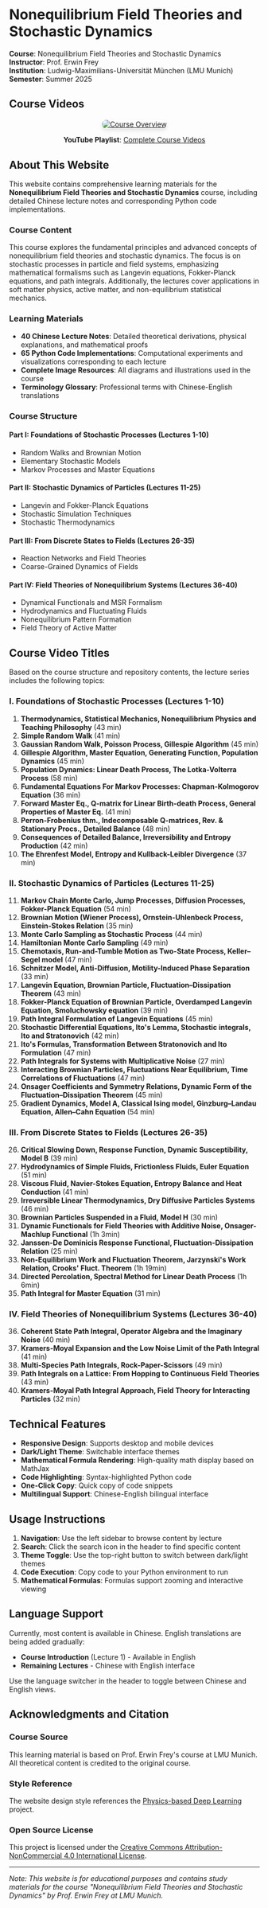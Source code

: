 # Nonequilibrium Field Theories and Stochastic Dynamics

**Course**: Nonequilibrium Field Theories and Stochastic Dynamics  
**Instructor**: Prof. Erwin Frey  
**Institution**: Ludwig-Maximilians-Universität München (LMU Munich)  
**Semester**: Summer 2025

## Course Videos

<div style="text-align: center; margin: 20px 0;">
  <a href="https://www.youtube.com/watch?v=MZUqBwZMN_o&ab_channel=PhysicsOfLifeLMU" target="_blank">
    <img src="../assets/images/remote/977886f7-e278-42d9-91f9-f61731ec8b97-0c84ad685f.png" 
         alt="Course Overview" 
         style="max-width: 100%; height: auto; border-radius: 8px; box-shadow: 0 4px 8px rgba(0,0,0,0.1);">
  </a>
  <p><strong>YouTube Playlist</strong>: <a href="https://www.youtube.com/watch?v=-pEPKnuN1iY&list=PL2IEUF-u3gRdSbgtuqH5RNTuT798s0GqX" target="_blank">Complete Course Videos</a></p>
</div>

## About This Website

This website contains comprehensive learning materials for the **Nonequilibrium Field Theories and Stochastic Dynamics** course, including detailed Chinese lecture notes and corresponding Python code implementations.

### Course Content

This course explores the fundamental principles and advanced concepts of nonequilibrium field theories and stochastic dynamics. The focus is on stochastic processes in particle and field systems, emphasizing mathematical formalisms such as Langevin equations, Fokker-Planck equations, and path integrals. Additionally, the lectures cover applications in soft matter physics, active matter, and non-equilibrium statistical mechanics.

### Learning Materials

- **40 Chinese Lecture Notes**: Detailed theoretical derivations, physical explanations, and mathematical proofs
- **65 Python Code Implementations**: Computational experiments and visualizations corresponding to each lecture
- **Complete Image Resources**: All diagrams and illustrations used in the course
- **Terminology Glossary**: Professional terms with Chinese-English translations

### Course Structure

#### Part I: Foundations of Stochastic Processes (Lectures 1-10)
- Random Walks and Brownian Motion
- Elementary Stochastic Models
- Markov Processes and Master Equations

#### Part II: Stochastic Dynamics of Particles (Lectures 11-25)
- Langevin and Fokker-Planck Equations
- Stochastic Simulation Techniques
- Stochastic Thermodynamics

#### Part III: From Discrete States to Fields (Lectures 26-35)
- Reaction Networks and Field Theories
- Coarse-Grained Dynamics of Fields

#### Part IV: Field Theories of Nonequilibrium Systems (Lectures 36-40)
- Dynamical Functionals and MSR Formalism
- Hydrodynamics and Fluctuating Fluids
- Nonequilibrium Pattern Formation
- Field Theory of Active Matter

## Course Video Titles

Based on the course structure and repository contents, the lecture series includes the following topics:

### I. Foundations of Stochastic Processes (Lectures 1-10)

1. **Thermodynamics, Statistical Mechanics, Nonequilibrium Physics and Teaching Philosophy** (43 min)
2. **Simple Random Walk** (41 min)
3. **Gaussian Random Walk, Poisson Process, Gillespie Algorithm** (45 min)
4. **Gillespie Algorithm, Master Equation, Generating Function, Population Dynamics** (45 min)
5. **Population Dynamics: Linear Death Process, The Lotka-Volterra Process** (58 min)
6. **Fundamental Equations For Markov Processes: Chapman-Kolmogorov Equation** (36 min)
7. **Forward Master Eq., Q-matrix for Linear Birth-death Process, General Properties of Master Eq.** (41 min)
8. **Perron-Frobenius thm., Indecomposable Q-matrices, Rev. & Stationary Procs., Detailed Balance** (48 min)
9. **Consequences of Detailed Balance, Irreversibility and Entropy Production** (42 min)
10. **The Ehrenfest Model, Entropy and Kullback-Leibler Divergence** (37 min)

### II. Stochastic Dynamics of Particles (Lectures 11-25)

11. **Markov Chain Monte Carlo, Jump Processes, Diffusion Processes, Fokker-Planck Equation** (54 min)
12. **Brownian Motion (Wiener Process), Ornstein-Uhlenbeck Process, Einstein-Stokes Relation** (35 min)
13. **Monte Carlo Sampling as Stochastic Process** (44 min)
14. **Hamiltonian Monte Carlo Sampling** (49 min)
15. **Chemotaxis, Run-and-Tumble Motion as Two-State Process, Keller–Segel model** (47 min)
16. **Schnitzer Model, Anti-Diffusion, Motility-Induced Phase Separation** (33 min)
17. **Langevin Equation, Brownian Particle, Fluctuation–Dissipation Theorem** (43 min)
18. **Fokker-Planck Equation of Brownian Particle, Overdamped Langevin Equation, Smoluchowsky equation** (39 min)
19. **Path Integral Formulation of Langevin Equations** (45 min)
20. **Stochastic Differential Equations, Ito's Lemma, Stochastic integrals, Ito and Stratonovich** (42 min)
21. **Ito's Formulas, Transformation Between Stratonovich and Ito Formulation** (47 min)
22. **Path Integrals for Systems with Multiplicative Noise** (27 min)
23. **Interacting Brownian Particles, Fluctuations Near Equilibrium, Time Correlations of Fluctuations** (47 min)
24. **Onsager Coefficients and Symmetry Relations, Dynamic Form of the Fluctuation–Dissipation Theorem** (45 min)
25. **Gradient Dynamics, Model A, Classical Ising model, Ginzburg–Landau Equation, Allen–Cahn Equation** (54 min)

### III. From Discrete States to Fields (Lectures 26-35)

26. **Critical Slowing Down, Response Function, Dynamic Susceptibility, Model B** (39 min)
27. **Hydrodynamics of Simple Fluids, Frictionless Fluids, Euler Equation** (51 min)
28. **Viscous Fluid, Navier-Stokes Equation, Entropy Balance and Heat Conduction** (41 min)
29. **Irreversible Linear Thermodynamics, Dry Diffusive Particles Systems** (46 min)
30. **Brownian Particles Suspended in a Fluid, Model H** (30 min)
31. **Dynamic Functionals for Field Theories with Additive Noise, Onsager-Machlup Functional** (1h 3min)
32. **Janssen-De Dominicis Response Functional, Fluctuation-Dissipation Relation** (25 min)
33. **Non-Equilibrium Work and Fluctuation Theorem, Jarzynski's Work Relation, Crooks' Fluct. Theorem** (1h 19min)
34. **Directed Percolation, Spectral Method for Linear Death Process** (1h 6min)
35. **Path Integral for Master Equation** (31 min)

### IV. Field Theories of Nonequilibrium Systems (Lectures 36-40)

36. **Coherent State Path Integral, Operator Algebra and the Imaginary Noise** (40 min)
37. **Kramers-Moyal Expansion and the Low Noise Limit of the Path Integral** (41 min)
38. **Multi-Species Path Integrals, Rock-Paper-Scissors** (49 min)
39. **Path Integrals on a Lattice: From Hopping to Continuous Field Theories** (43 min)
40. **Kramers-Moyal Path Integral Approach, Field Theory for Interacting Particles** (32 min)

## Technical Features

- **Responsive Design**: Supports desktop and mobile devices
- **Dark/Light Theme**: Switchable interface themes
- **Mathematical Formula Rendering**: High-quality math display based on MathJax
- **Code Highlighting**: Syntax-highlighted Python code
- **One-Click Copy**: Quick copy of code snippets
- **Multilingual Support**: Chinese-English bilingual interface

## Usage Instructions

1. **Navigation**: Use the left sidebar to browse content by lecture
2. **Search**: Click the search icon in the header to find specific content
3. **Theme Toggle**: Use the top-right button to switch between dark/light themes
4. **Code Execution**: Copy code to your Python environment to run
5. **Mathematical Formulas**: Formulas support zooming and interactive viewing

## Language Support

Currently, most content is available in Chinese. English translations are being added gradually:

- **Course Introduction** (Lecture 1) - Available in English
- **Remaining Lectures** - Chinese with English interface

Use the language switcher in the header to toggle between Chinese and English views.

## Acknowledgments and Citation

### Course Source
This learning material is based on Prof. Erwin Frey's course at LMU Munich. All theoretical content is credited to the original course.

### Style Reference
The website design style references the [Physics-based Deep Learning](https://physicsbaseddeeplearning.org/intro.html) project.

### Open Source License
This project is licensed under the [Creative Commons Attribution-NonCommercial 4.0 International License](https://creativecommons.org/licenses/by-nc/4.0/).

---

*Note: This website is for educational purposes and contains study materials for the course "Nonequilibrium Field Theories and Stochastic Dynamics" by Prof. Erwin Frey at LMU Munich.*